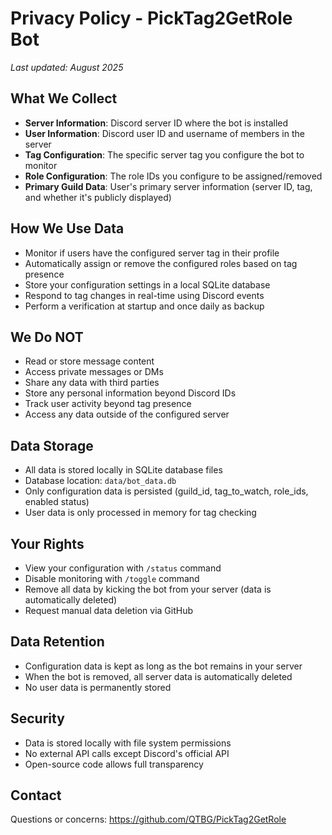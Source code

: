 # Privacy Policy - PickTag2GetRole Bot

*Last updated: August 2025*

## What We Collect
- **Server Information**: Discord server ID where the bot is installed
- **User Information**: Discord user ID and username of members in the server
- **Tag Configuration**: The specific server tag you configure the bot to monitor
- **Role Configuration**: The role IDs you configure to be assigned/removed
- **Primary Guild Data**: User's primary server information (server ID, tag, and whether it's publicly displayed)

## How We Use Data
- Monitor if users have the configured server tag in their profile
- Automatically assign or remove the configured roles based on tag presence
- Store your configuration settings in a local SQLite database
- Respond to tag changes in real-time using Discord events
- Perform a verification at startup and once daily as backup

## We Do NOT
- Read or store message content
- Access private messages or DMs
- Share any data with third parties
- Store any personal information beyond Discord IDs
- Track user activity beyond tag presence
- Access any data outside of the configured server

## Data Storage
- All data is stored locally in SQLite database files
- Database location: `data/bot_data.db`
- Only configuration data is persisted (guild_id, tag_to_watch, role_ids, enabled status)
- User data is only processed in memory for tag checking

## Your Rights
- View your configuration with `/status` command
- Disable monitoring with `/toggle` command
- Remove all data by kicking the bot from your server (data is automatically deleted)
- Request manual data deletion via GitHub

## Data Retention
- Configuration data is kept as long as the bot remains in your server
- When the bot is removed, all server data is automatically deleted
- No user data is permanently stored

## Security
- Data is stored locally with file system permissions
- No external API calls except Discord's official API
- Open-source code allows full transparency

## Contact
Questions or concerns: https://github.com/QTBG/PickTag2GetRole